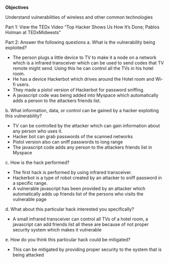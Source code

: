 **Objectives**

Understand vulnerabilities of wireless and other common technologies

Part 1: View the TEDx Video “Top Hacker Shows Us How It’s Done; Pablos Holman at TEDxMidwests”

Part 2: Answer the following questions
a. What is the vulnerability being exploited?

- The person plugs a little device to TV to make it a node on a network which is a infrared transceiver 
which can be used to send codes that TV remote might send.
Using this he can control all the TVs in his hotel room.
- He has a device Hackerbot which drives around the Hotel room and Wi-fi users.
- They made a pistol version of Hackerbot for password sniffing.
- A javascript code was being added into Myspace which automatically adds a person to the attackers 
friends list.

b. What information, data, or control can be gained by a hacker exploiting this vulnerability?
- TV can be controlled by the attacker which can gain information about any person who uses it.
- Hacker bot can grab passwords of the scanned networks
- Pistol version also can sniff passwords to long range
- The javascript code adds any person to the attackers friends list in Myspace

c. How is the hack performed?
- The first hack is performed by using infrared transceiver.
- Hackerbot is a type of robot created by an attacker to sniff password in a specific range.
- A vulnerable javascript has been provided by an attacker which automatically adds up friends list of 
the persons who visits the vulnerable page

d. What about this particular hack interested you specifically?
- A small infrared transceiver can control all TVs of a hotel room, a javascript can add friends list all 
these are because of not proper security system which makes it vulnerable

e. How do you think this particular hack could be mitigated?
- This can be mitigated by providing proper security to the system that is being attacked
